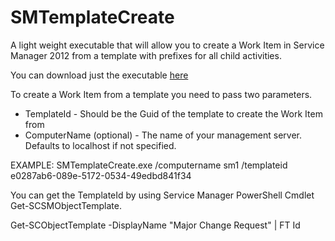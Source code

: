 # SMTemplateCreate
A light weight executable that will allow you to create a Work Item in Service Manager 2012 from a template with prefixes for all child activities.

You can download just the executable [here](/SMTemplateCreate.zip)

To create a Work Item from a template you need to pass two parameters. 
- TemplateId - Should be the Guid of the template to create the Work Item from
- ComputerName (optional) - The name of your management server. Defaults to localhost if not specified.

EXAMPLE:   SMTemplateCreate.exe /computername sm1 /templateid e0287ab6-089e-5172-0534-49edbd841f34

You can get the TemplateId by using Service Manager PowerShell Cmdlet Get-SCSMObjectTemplate. 

Get-SCObjectTemplate -DisplayName "Major Change Request" | FT Id
